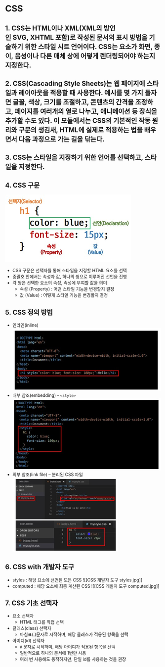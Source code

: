 # CSS
## 1. CSS는 HTML이나 XML(XML의 방언인 SVG, XHTML 포함)로 작성된 문서의 표시 방법을 기술하기 위한 스타일 시트 언어이다. CSS는 요소가 화면, 종이, 음성이나 다른 매체 상에 어떻게 렌더링되어야 하는지 지정한다.
## 2. CSS(Cascading Style Sheets)는 웹 페이지에 스타일과 레이아웃을 적용할 때 사용한다. 예시를 몇 가지 들자면 글꼴, 색상, 크기를 조절하고, 콘텐츠의 간격을 조정하고, 페이지를 여러개의 열로 나누고, 애니메이션 등 장식을 추가할 수도 있다. 이 모듈에서는 CSS의 기본적인 작동 원리와 구문의 생김새, HTML에 실제로 적용하는 법을 배우면서 다음 과정으로 가는 길을 닦는다.
## 3. CSS는 스타일을 지정하기 위한 언어를 선택하고, 스타일을 지정한다.
## 4. CSS 구문
![[CSS 구문.jpg]](https://github.com/star2871/TIL/blob/master/web/web%201%EC%9D%BC%EC%B0%A8%20%EB%B3%B5%EC%8A%B5/%EC%9D%B4%EB%AF%B8%EC%A7%80%20%EC%9E%90%EB%A3%8C/CSS%20%EA%B5%AC%EB%AC%B8.jpg)
- CSS 구문은 선택자를 통해 스타일을 지정할 HTML 요소를 선택
- 중괄호 안에서는 속성과 값, 하나의 쌍으로 이루어진 선언을 진행
- 각 쌍은 선택한 요소의 속성, 속성에 부여할 값을 의미
	- 속성 (Property) : 어떤 스타일 기능을 변경할지 결정
	- 값 (Value) : 어떻게 스타일 기능을 변경할지 결정

## 5. CSS 정의 방법
- 인라인(inline)
![[CSS 인라인.jpg]](https://github.com/star2871/TIL/blob/master/web/web%201%EC%9D%BC%EC%B0%A8%20%EB%B3%B5%EC%8A%B5/%EC%9D%B4%EB%AF%B8%EC%A7%80%20%EC%9E%90%EB%A3%8C/CSS%20%EC%9D%B8%EB%9D%BC%EC%9D%B8.jpg)
- 내부 참조(embedding) - `<style>`
![[CSS 내부참조.jpg]](https://github.com/star2871/TIL/blob/master/web/web%201%EC%9D%BC%EC%B0%A8%20%EB%B3%B5%EC%8A%B5/%EC%9D%B4%EB%AF%B8%EC%A7%80%20%EC%9E%90%EB%A3%8C/CSS%20%EB%82%B4%EB%B6%80%EC%B0%B8%EC%A1%B0.jpg)
- 외부 참조(link file) – 분리된 CSS 파일
![[CSS 외부참조.jpg]](https://github.com/star2871/TIL/blob/master/web/web%201%EC%9D%BC%EC%B0%A8%20%EB%B3%B5%EC%8A%B5/%EC%9D%B4%EB%AF%B8%EC%A7%80%20%EC%9E%90%EB%A3%8C/CSS%20%EC%99%B8%EB%B6%80%EC%B0%B8%EC%A1%B0.jpg)
## 6. CSS with 개발자 도구
- styles : 해당 요소에 선언된 모든 CSS
![[CSS 개발자 도구 styles.jpg]]
- computed : 해당 요소에 최종 계산된 CSS
![[CSS 개발자 도구 computed.jpg]]
## 7. CSS 기초 선택자
- 요소 선택자
	- HTML 태그를 직접 선택
- 클래스(class) 선택자
	- 마침표(.)문자로 시작하며, 해당 클래스가 적용된 항목을 선택
- 아이디(id) 선택자
	- `#` 문자로 시작하며, 해당 아이디가 적용된 항목을 선택
	- 일반적으로 하나의 문서에 1번만 사용
	- 여러 번 사용해도 동작하지만, 단일 id를 사용하는 것을 권장